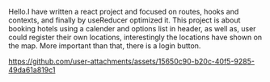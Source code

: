 Hello.I have written a react project and focused on routes, hooks and contexts, and finally by useReducer optimized it.
This project is about booking hotels using a calender and options list in header, as well as, user could register their own locations, interestingly the locations have shown on the map.
More important than that, there is a login button.

https://github.com/user-attachments/assets/15650c90-b20c-40f5-9285-49da61a819c1

